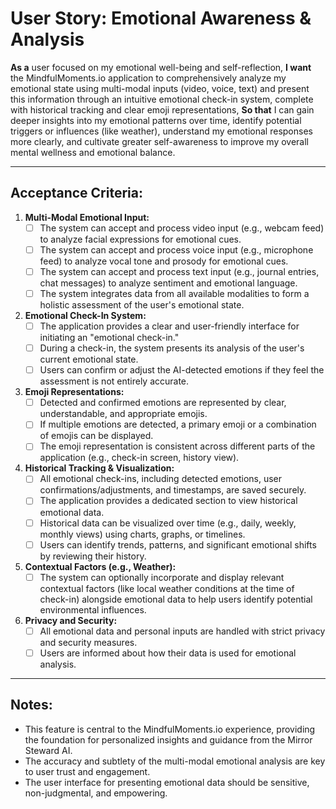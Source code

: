 # User Story: Emotional Awareness & Analysis

**As a** user focused on my emotional well-being and self-reflection,
**I want** the MindfulMoments.io application to comprehensively analyze my emotional state using multi-modal inputs (video, voice, text) and present this information through an intuitive emotional check-in system, complete with historical tracking and clear emoji representations,
**So that** I can gain deeper insights into my emotional patterns over time, identify potential triggers or influences (like weather), understand my emotional responses more clearly, and cultivate greater self-awareness to improve my overall mental wellness and emotional balance.

---

## Acceptance Criteria:

1.  **Multi-Modal Emotional Input:**
    *   [ ] The system can accept and process video input (e.g., webcam feed) to analyze facial expressions for emotional cues.
    *   [ ] The system can accept and process voice input (e.g., microphone feed) to analyze vocal tone and prosody for emotional cues.
    *   [ ] The system can accept and process text input (e.g., journal entries, chat messages) to analyze sentiment and emotional language.
    *   [ ] The system integrates data from all available modalities to form a holistic assessment of the user's emotional state.

2.  **Emotional Check-In System:**
    *   [ ] The application provides a clear and user-friendly interface for initiating an "emotional check-in."
    *   [ ] During a check-in, the system presents its analysis of the user's current emotional state.
    *   [ ] Users can confirm or adjust the AI-detected emotions if they feel the assessment is not entirely accurate.

3.  **Emoji Representations:**
    *   [ ] Detected and confirmed emotions are represented by clear, understandable, and appropriate emojis.
    *   [ ] If multiple emotions are detected, a primary emoji or a combination of emojis can be displayed.
    *   [ ] The emoji representation is consistent across different parts of the application (e.g., check-in screen, history view).

4.  **Historical Tracking & Visualization:**
    *   [ ] All emotional check-ins, including detected emotions, user confirmations/adjustments, and timestamps, are saved securely.
    *   [ ] The application provides a dedicated section to view historical emotional data.
    *   [ ] Historical data can be visualized over time (e.g., daily, weekly, monthly views) using charts, graphs, or timelines.
    *   [ ] Users can identify trends, patterns, and significant emotional shifts by reviewing their history.

5.  **Contextual Factors (e.g., Weather):**
    *   [ ] The system can optionally incorporate and display relevant contextual factors (like local weather conditions at the time of check-in) alongside emotional data to help users identify potential environmental influences.

6.  **Privacy and Security:**
    *   [ ] All emotional data and personal inputs are handled with strict privacy and security measures.
    *   [ ] Users are informed about how their data is used for emotional analysis.

---

## Notes:

*   This feature is central to the MindfulMoments.io experience, providing the foundation for personalized insights and guidance from the Mirror Steward AI.
*   The accuracy and subtlety of the multi-modal emotional analysis are key to user trust and engagement.
*   The user interface for presenting emotional data should be sensitive, non-judgmental, and empowering.
